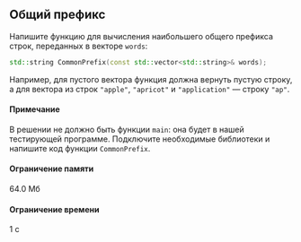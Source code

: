 ## Общий префикс ##
Напишите функцию для вычисления наибольшего общего префикса строк, переданных в векторе `words`:
```cpp
std::string CommonPrefix(const std::vector<std::string>& words);
```
Например, для пустого вектора функция должна вернуть пустую строку, а для вектора из строк `"apple"`, `"apricot"` и `"application"` — строку `"ap"`.
#### Примечание ####
В решении не должно быть функции `main`: она будет в нашей тестирующей программе. Подключите необходимые библиотеки и напишите код функции `CommonPrefix`.
#### Ограничение памяти ####
64.0 Мб
#### Ограничение времени ####
1 с
